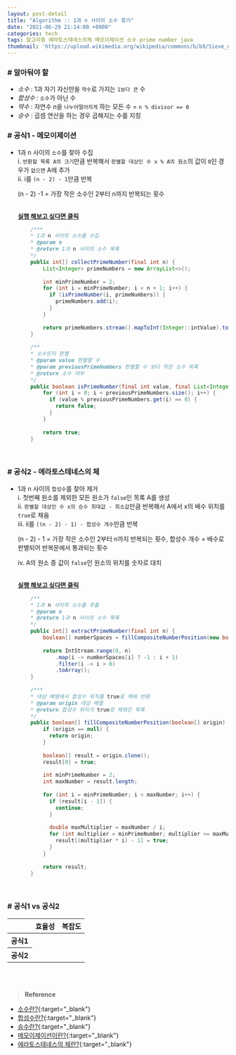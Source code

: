 ```yaml
---
layout: post-detail
title: "Algorithm :: 1과 n 사이의 소수 찾기"
date: "2021-06-29 21:14:00 +0900"
categories: tech
tags: 알고리즘 에라토스테네스의체 메모이제이션 소수 prime number java
thumbnail: 'https://upload.wikimedia.org/wikipedia/commons/b/b9/Sieve_of_Eratosthenes_animation.gif'
---
```


### # 알아둬야 할
- *소수* : 1과 자기 자신만을 `약수`로 가지는 `1보다 큰` 수
- *합성수* : `소수`가 아닌 수
- *약수* : 자연수 n을 `나누어떨어지게` 하는 모든 수 = `n % divisor == 0`
- *승수* : 곱셈 연산을 하는 경우 곱해지는 수를 지칭


### # 공식1 - 메모이제이션
- 1과 n 사이의 `소수`를 찾아 수집   
    i. `반환할 목록 A의 크기`만큼 반복해서 `판별할 대상인 수 x % A의 원소`의 값이 `0`인 경우가 `없으면` A에 추가   
    ii. i를 `(n - 2) - 1`만큼 반복   
    
    <p class="info ml-2">(n - 2) -1 = 가장 작은 소수인 2부터 n까지 반복되는 횟수</p>

    <br/>
    <a href="https://ideone.com/KCAN9w" target="_blank">
        <strong><i class="fas fa-play-circle"></i> 실행 해보고 싶다면 클릭</strong>
    </a>

    ```java
        /***
        * 1과 n 사이의 소수를 수집
        * @param n
        * @return 1과 n 사이의 소수 목록
        */
        public int[] collectPrimeNumber(final int n) {
            List<Integer> primeNumbers = new ArrayList<>();
            
            int minPrimeNumber = 2;
            for (int i = minPrimeNumber; i < n + 1; i++) {
              if (isPrimeNumber(i, primeNumbers)) {
                primeNumbers.add(i);
              }
            }
            
            return primeNumbers.stream().mapToInt(Integer::intValue).toArray();
        }
        
        /**
        * 소수인지 판별
        * @param value 판별할 수
        * @param previousPrimeNumbers 판별할 수 보다 작은 소수 목록
        * @return 소수 여부
        */
        public boolean isPrimeNumber(final int value, final List<Integer> previousPrimeNumbers) {
            for (int i = 0; i < previousPrimeNumbers.size(); i++) {
              if (value % previousPrimeNumbers.get(i) == 0) {
                return false;
              }
            }
            
            return true;
        }
    ```

<br/>

### # 공식2 - 에라토스테네스의 체
- 1과 n 사이의 `합성수`를 찾아 제거   
    i. 첫번째 원소를 제외한 모든 원소가 `false`인 목록 A를 생성   
    ii. `판별할 대상인 수 x의 승수 최대값 - 최소값`만큼 반복해서 A에서 x의 배수 위치를 `true`로 채움   
    iii. ii를 `((n - 2) - 1) - 합성수 개수`만큼 반복   
    <p class="info ml-2">(n - 2) - 1 = 가장 작은 소수인 2부터 n까지 반복되는 횟수, 합성수 개수 = 배수로 판별되어 반복문에서 통과되는 횟수</p>
        
    iv. A의 원소 중 값이 `false`인 원소의 위치를 숫자로 대치
    
    <br/>
    <a href="https://ideone.com/mJ1EOo" target="_blank">
        <strong><i class="fas fa-play-circle"></i> 실행 해보고 싶다면 클릭</strong>
    </a>
    
    ```java
        /**
        * 1과 n 사이의 소수를 추출
        * @param n
        * @return 1과 n 사이의 소수 목록
        */
        public int[] extractPrimeNumber(final int n) {
            boolean[] numberSpaces = fillCompositeNumberPosition(new boolean[n]);
            
            return IntStream.range(0, n)
                .map(i -> numberSpaces[i] ? -1 : i + 1)
                .filter(i -> i > 0)
                .toArray();
        }
        
        /***
        * 대상 배열에서 합성수 위치를 true로 채워 반환
        * @param origin 대상 배열
        * @return 합성수 위치가 true로 채워진 목록
        */
        public boolean[] fillCompositeNumberPosition(boolean[] origin) {
            if (origin == null) {
              return origin;
            }
            
            boolean[] result = origin.clone();
            result[0] = true;
            
            int minPrimeNumber = 2;
            int maxNumber = result.length;
            
            for (int i = minPrimeNumber; i < maxNumber; i++) {
              if (result[i - 1]) {
                continue;
              }
            
              double maxMultiplier = maxNumber / i;
              for (int multiplier = minPrimeNumber; multiplier <= maxMultiplier; multiplier++) {
                result[(multiplier * i) - 1] = true;
              }
            }
            
            return result;
        }

    ```

<br/>

### # 공식1 vs 공식2

<table class="text-center">
    <thead>
        <tr>
            <th></th>
            <th>효율성</th>
            <th>복잡도</th>
        </tr>
    </thead>
    <tbody>
        <tr>
            <th>공식1</th>
            <td>
                <div class="rating-container">
                    <i class="icon rating full"></i>
                    <i class="icon rating full"></i>
                    <i class="icon rating full"></i>
                    <i class="icon rating"></i>
                    <i class="icon rating"></i>
                </div>
            </td>
            <td>
                <div class="rating-container">
                    <i class="icon rating full"></i>
                    <i class="icon rating"></i>
                    <i class="icon rating"></i>
                    <i class="icon rating"></i>
                    <i class="icon rating"></i>
                </div>
            </td>
        </tr>
        <tr>
            <th>공식2</th>
            <td>
                <div class="rating-container">
                    <i class="icon rating full"></i>
                    <i class="icon rating full"></i>
                    <i class="icon rating full"></i>
                    <i class="icon rating full"></i>
                    <i class="icon rating full"></i>
                </div>
            </td>
            <td>
                <div class="rating-container">
                    <i class="icon rating full"></i>
                    <i class="icon rating full"></i>
                    <i class="icon rating full"></i>
                    <i class="icon rating full"></i>
                    <i class="icon rating"></i>
                </div>
            </td>
        </tr>
    </tbody>
</table>


<br/>
<br/>

> **Reference**
- [소수란?](https://ko.wikipedia.org/wiki/%EC%86%8C%EC%88%98_(%EC%88%98%EB%A1%A0)){:target="_blank"}
- [합성수란?](https://ko.wikipedia.org/wiki/%ED%95%A9%EC%84%B1%EC%88%98){:target="_blank"}
- [승수란?](https://www.scienceall.com/%EC%8A%B9%EC%88%98multiplier-multiplicator/){:target="_blank"}
- [메모이제이션이란?](https://ko.wikipedia.org/wiki/%EB%A9%94%EB%AA%A8%EC%9D%B4%EC%A0%9C%EC%9D%B4%EC%85%98){:target="_blank"}
- [에라토스테네스의 체란?](https://ko.wikipedia.org/wiki/%EC%97%90%EB%9D%BC%ED%86%A0%EC%8A%A4%ED%85%8C%EB%84%A4%EC%8A%A4%EC%9D%98_%EC%B2%B4){:target="_blank"}
